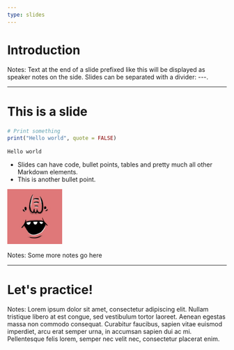 ```yaml
---
type: slides
---
```


# Introduction

Notes: Text at the end of a slide prefixed like this will be displayed as
speaker notes on the side. Slides can be separated with a divider: ---.

---

# This is a slide

```r
# Print something
print("Hello world", quote = FALSE)
```

```out
Hello world
```

- Slides can have code, bullet points, tables and pretty much all other Markdown
  elements.
- This is another bullet point.

<img src="profile.jpg" alt="This image is in /static" width="25%">

Notes: Some more notes go here

---

# Let's practice!

Notes: Lorem ipsum dolor sit amet, consectetur adipiscing elit. Nullam tristique
libero at est congue, sed vestibulum tortor laoreet. Aenean egestas massa non
commodo consequat. Curabitur faucibus, sapien vitae euismod imperdiet, arcu erat
semper urna, in accumsan sapien dui ac mi. Pellentesque felis lorem, semper nec
velit nec, consectetur placerat enim.
